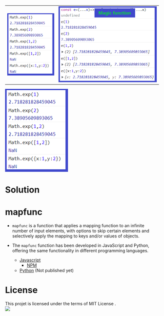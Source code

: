 |||
|-|-|
|![problem](./Assets/problem.png)|![problem](./Assets/magic.png)|

![problem](./Assets/problem.png)
# Solution
# mapfunc
- `mapfunc` is a function that applies a mapping function to an infinite number of input elements, with options to skip certain elements and selectively apply the mapping to keys and/or values of objects.

- The `mapfunc` function has been developed in JavaScript and Python, offering the same functionality in different programming languages.
  - [Javascript](https://github.com/zakarialaoui10/mapfunc/tree/main/Javascript#readme)
    * [NPM](https://www.npmjs.com/package/mapfunc)
  - [Python](https://github.com/zakarialaoui10/mapfunc/tree/main/Python#readme) (Not published yet)

# License 
This projet is licensed under the terms of MIT License .<br>
<img src="https://img.shields.io/github/license/zakarialaoui10/zikojs?color=rgb%2820%2C21%2C169%29">

